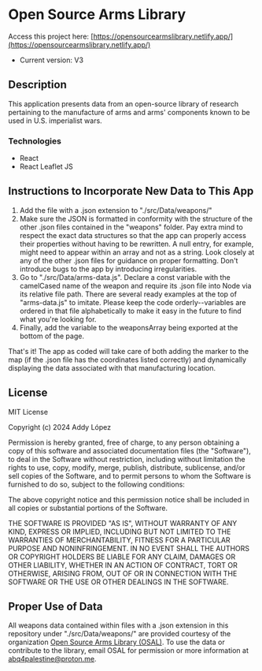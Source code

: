 # Open Source Arms Library

Access this project here: [https://opensourcearmslibrary.netlify.app/](https://opensourcearmslibrary.netlify.app/)

- Current version: V3

## Description

This application presents data from an open-source library of
research pertaining to the manufacture of arms and arms' components
known to be used in U.S. imperialist wars.

### Technologies

- React
- React Leaflet JS

## Instructions to Incorporate New Data to This App

1. Add the file with a .json extension to "./src/Data/weapons/"
2. Make sure the JSON is formatted in conformity with the structure of the other .json files contained in the "weapons" folder. Pay extra mind to respect the exact data structures so that the app can properly access their properties without having to be rewritten. A null entry, for example, might need to appear within an array and not as a string. Look closely at any of the other .json files for guidance on proper formatting. Don't introduce bugs to the app by introducing irregularities.
3. Go to "./src/Data/arms-data.js". Declare a const variable with the camelCased name of the weapon and require its .json file into Node via its relative file path. There are several ready examples at the top of "arms-data.js" to imitate. Please keep the code orderly--variables are ordered in that file alphabetically to make it easy in the future to find what you're looking for.
4. Finally, add the variable to the weaponsArray being exported at the bottom of the page.

That's it! The app as coded will take care of both adding the marker to the map (if the .json file has the coordinates listed correctly) and dynamically displaying the data associated with that manufacturing location.

## License

MIT License

Copyright (c) 2024 Addy López

Permission is hereby granted, free of charge, to any person obtaining a copy
of this software and associated documentation files (the "Software"), to deal
in the Software without restriction, including without limitation the rights
to use, copy, modify, merge, publish, distribute, sublicense, and/or sell
copies of the Software, and to permit persons to whom the Software is
furnished to do so, subject to the following conditions:

The above copyright notice and this permission notice shall be included in all
copies or substantial portions of the Software.

THE SOFTWARE IS PROVIDED "AS IS", WITHOUT WARRANTY OF ANY KIND, EXPRESS OR
IMPLIED, INCLUDING BUT NOT LIMITED TO THE WARRANTIES OF MERCHANTABILITY,
FITNESS FOR A PARTICULAR PURPOSE AND NONINFRINGEMENT. IN NO EVENT SHALL THE
AUTHORS OR COPYRIGHT HOLDERS BE LIABLE FOR ANY CLAIM, DAMAGES OR OTHER
LIABILITY, WHETHER IN AN ACTION OF CONTRACT, TORT OR OTHERWISE, ARISING FROM,
OUT OF OR IN CONNECTION WITH THE SOFTWARE OR THE USE OR OTHER DEALINGS IN THE
SOFTWARE.

## Proper Use of Data

All weapons data contained within files with a .json extension in this repository under "./src/Data/weapons/" are provided courtesy of the organization [Open Source Arms Library (OSAL)](https://www.opensourcearmslibrary.org/). To use the data or contribute to the library, email OSAL for permission or more information at [abq4palestine@proton.me](abq4palestine@proton.me).
